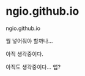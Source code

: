 <meta charset="utf-8">

# ngio.github.io
ngio.github.io


뭘 넣어줘야 할까나... 

아직 생각중이다.

아직도 생각중이다... 앱? 
